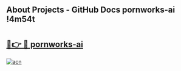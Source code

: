 ## About Projects - GitHub Docs pornworks-ai !4m54t

# <h2><a href="https://andorid.site?title=pornworks-ai&ref=19M">🔗👉 🔴 pornworks-ai</a></h2>

[![acn](https://github.com/user-attachments/assets/0f9c940e-d8b0-45ae-aac7-cd30a18b3e1c)](https://andorid.site?title=pornworks-ai&ref=19M)
